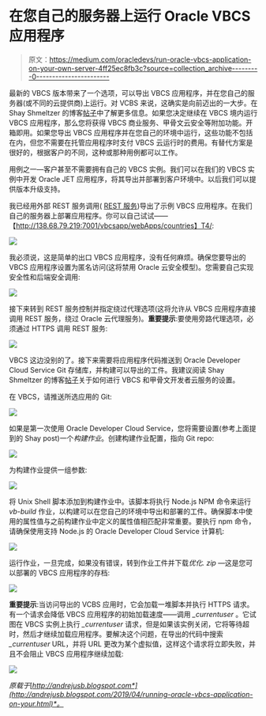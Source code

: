 # 在您自己的服务器上运行 Oracle VBCS 应用程序

> 原文：<https://medium.com/oracledevs/run-oracle-vbcs-application-on-your-own-server-4ff25ec8fb3c?source=collection_archive---------0----------------------->

最新的 VBCS 版本带来了一个选项，可以导出 VBCS 应用程序，并在您自己的服务器(或不同的云提供商)上运行。对 VCBS 来说，这确实是向前迈出的一大步。在 Shay Shmeltzer 的博客[帖子](https://blogs.oracle.com/vbcs/running-visual-builder-apps-on-other-servers-and-on-premises)中了解更多信息。如果您决定继续在 VBCS 境内运行 VBCS 应用程序，那么您将获得 VBCS 商业服务、甲骨文云安全等附加功能。开箱即用。如果您导出 VBCS 应用程序并在您自己的环境中运行，这些功能不包括在内，但您不需要在托管应用程序时支付 VBCS 云运行时的费用。有替代方案是很好的，根据客户的不同，这种或那种用例都可以工作。

用例之一—客户甚至不需要拥有自己的 VBCS 实例。我们可以在我们的 VBCS 实例中开发 Oracle JET 应用程序，将其导出并部署到客户环境中。以后我们可以提供版本升级支持。

我已经用外部 REST 服务调用( [REST 服务](https://restcountries.eu/))导出了示例 VBCS 应用程序。在我们自己的服务器上部署应用程序。你可以自己试试——【http://138.68.79.219:7001/vbcsapp/webApps/countries】T4/:

![](img/78778648c8c64fdcbb9b6e34791a83b7.png)

我必须说，这是简单的出口 VBCS 应用程序，没有任何麻烦。确保您要导出的 VBCS 应用程序设置为匿名访问(这将禁用 Oracle 云安全模型)。您需要自己实现安全性和后端安全调用:

![](img/5e40feb6784d54f957cb7665fe6d7c3a.png)

接下来转到 REST 服务控制并指定绕过代理选项(这将允许从 VBCS 应用程序直接调用 REST 服务，绕过 Oracle 云代理服务)。**重要提示**:要使用旁路代理选项，必须通过 HTTPS 调用 REST 服务:

![](img/638e972dd8f9708aa52571792ed016ad.png)

VBCS 这边没别的了。接下来需要将应用程序代码推送到 Oracle Developer Cloud Service Git 存储库，并构建可以导出的工件。我建议阅读 Shay Shmeltzer 的博客[帖子](https://blogs.oracle.com/vbcs/automating-cicd-and-app-optimization-for-visual-builder-apps-with-developer-cloud)关于如何进行 VBCS 和甲骨文开发者云服务的设置。

在 VBCS，请推送所选应用的 Git:

![](img/15023458f8176380e261265da0584936.png)

如果是第一次使用 Oracle Developer Cloud Service，您将需要设置(参考上面提到的 Shay post)一个*构建作业*。创建构建作业配置，指向 Git repo:

![](img/73ce6475025476d8567a60c0d1b43327.png)

为构建作业提供一组参数:

![](img/c7cd81e23130495d017339237d16c2af.png)

将 Unix Shell 脚本添加到构建作业中。该脚本将执行 Node.js NPM 命令来运行 *vb-build* 作业，以构建可以在您自己的环境中导出和部署的工件。确保脚本中使用的属性值与之前构建作业中定义的属性值相匹配非常重要。要执行 npm 命令，请确保使用支持 Node.js 的 Oracle Developer Cloud Service 计算机:

![](img/c15b9fa62e92c5a4ab95df8a5b265b51.png)

运行作业，一旦完成，如果没有错误，转到作业工件并下载*优化. zip* —这是您可以部署的 VBCS 应用程序的存档:

![](img/92d6a34a97df06b938232ddfc1378dd3.png)

**重要提示**:当访问导出的 VCBS 应用时，它会加载一堆脚本并执行 HTTPS 请求。有一个请求会降低 VBCS 应用程序的初始加载速度——调用 *_currentuser* 。它试图在 VBCS 实例上执行 *_currentuser* 请求，但是如果该实例关闭，它将等待超时，然后才继续加载应用程序。要解决这个问题，在导出的代码中搜索 *_currentuser* URL，并将 URL 更改为某个虚拟值，这样这个请求将立即失败，并且不会阻止 VBCS 应用程序继续加载:

![](img/6bf778cad3f233c696bd16a9da6eb660.png)

*原载于*[*http://andrejusb.blogspot.com*](http://andrejusb.blogspot.com/2019/04/running-oracle-vbcs-application-on-your.html)*。*